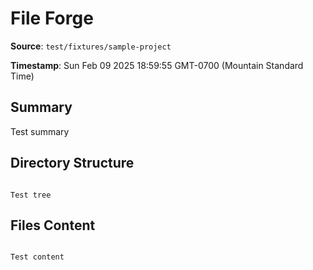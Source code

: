 # File Forge

**Source**: `test/fixtures/sample-project`

**Timestamp**: Sun Feb 09 2025 18:59:55 GMT-0700 (Mountain Standard Time)

## Summary

Test summary

## Directory Structure

```

Test tree

```

## Files Content

```

Test content

```